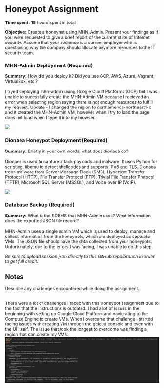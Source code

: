 # Honeypot Assignment

**Time spent:** **18** hours spent in total

**Objective:** Create a honeynet using MHN-Admin. Present your findings as if you were requested to give a brief report of the current state of Internet security. Assume that your audience is a current employer who is questioning why the company should allocate anymore resources to the IT security team.

### MHN-Admin Deployment (Required)

**Summary:** How did you deploy it? Did you use GCP, AWS, Azure, Vagrant, VirtualBox, etc.? <br><br>
I tryed deploying mhn-admin using Google Cloud Platforms (GCP) but I was unable to sucessfully create the MHN-Admin VM because I recieved an error when selecting region saying there is not enough resources to fulfill my request. Update - I changed the region to northamerica-northeast1-c and it created the MHN-Admin VM, however when I try to load the page does not load when I type it into my browser. 

<img src="mhn-admin.gif">

### Dionaea Honeypot Deployment (Required)

**Summary:** Briefly in your own words, what does dionaea do?<br><br>
Dionaea is used to capture attack payloads and malware. It uses Python for scripting, libemu to detect shellcodes and supports IPV6 and TLS. Dionaea traps malware from Server Message Block (SMB), Hypertext Transfer Protocol (HTTP), File Transfer Protocol (FTP), Trivial File Transfer Protocol (TFTP), Microsoft SQL Server (MSSQL), and Voice over IP (VoIP). 

<img src="dionaea-honeypot.gif">

### Database Backup (Required) 

**Summary:** What is the RDBMS that MHN-Admin uses? What information does the exported JSON file record? <br><br>
MHN-Admin uses a single admin VM which is used to deploy, manage and collect information from the honeypots, which are deployed as separate VMs. The JSON file should have the data collected from your honeypots. Unfortunately, due to the errors I was facing, I was unable to do this step.


*Be sure to upload session.json directly to this GitHub repo/branch in order to get full credit.*


## Notes

Describe any challenges encountered while doing the assignment.<br><br>

There were a lot of challenges I faced with this Honeypot assignment due to the fact that the instructions is outdated. I had a lot of issues in the beginning with setting up Google Cloud Platform and navigrating to the Compute Engine to create VMs. When I overcame that challenge I started facing issues with creating VM through the gcloud console and even with the UI itself. The issue that took the longest to overcome was finding a region that can create my VMs. 
<img src="error-1.png">


